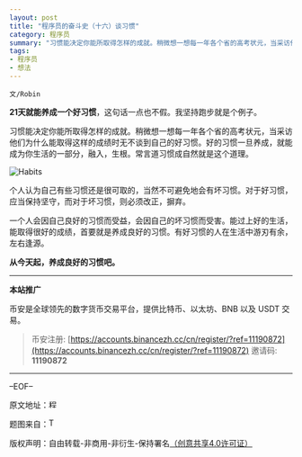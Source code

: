 ```yaml
---
layout: post
title: "程序员的奋斗史（十六）谈习惯"
category: 程序员
summary: "习惯能决定你能所取得怎样的成就。稍微想一想每一年各个省的高考状元，当采访他们为什么能取得这样的成绩时无不谈到自己的好习惯。好的习惯一旦养成，就能成为你生活的一部分，融入，生根。常言道习惯成自然就是这个道理。"
tags:
- 程序员
- 想法
---
```


`文/Robin`

**21天就能养成一个好习惯**，这句话一点也不假。我坚持跑步就是个例子。

习惯能决定你能所取得怎样的成就。稍微想一想每一年各个省的高考状元，当采访他们为什么能取得这样的成绩时无不谈到自己的好习惯。好的习惯一旦养成，就能成为你生活的一部分，融入，生根。常言道习惯成自然就是这个道理。

![Habits](https://cdn.dbarobin.com/yXac3eV.jpg)

个人认为自己有些习惯还是很可取的，当然不可避免地会有坏习惯。对于好习惯，应当保持坚守，而对于坏习惯，则必须改正，摒弃。

一个人会因自己良好的习惯而受益，会因自己的坏习惯而受害。能过上好的生活，能取得很好的成绩，首要就是养成良好的习惯。有好习惯的人在生活中游刃有余，左右逢源。

**从今天起，养成良好的习惯吧。**

***

**本站推广**

币安是全球领先的数字货币交易平台，提供比特币、以太坊、BNB 以及 USDT 交易。

> 币安注册: [https://accounts.binancezh.cc/cn/register/?ref=11190872](https://accounts.binancezh.cc/cn/register/?ref=11190872)
> 邀请码: **11190872**

***

–EOF–

原文地址：<a href="http://blog.csdn.net/justdb/article/details/8871368" target="_blank"><img src="https://cdn.dbarobin.com/BROigUO.jpg" title="程序员的奋斗史（十六）谈习惯" height="16px" width="16px" border="0" alt="程序员的奋斗史（十六）谈习惯" /></a>

题图来自：<a href="http://thehealthsciencesacademy.org/health-tips/new-habits/" target="_blank"><img src="https://cdn.dbarobin.com/K8bus47.png" title="The healths ciences academy" height="16px" width="16px" border="0" alt="The healths ciences academy" /></a>

版权声明：自由转载-非商用-非衍生-保持署名<a href="http://creativecommons.org/licenses/by-nc-nd/4.0/deed.zh" target="_blank">（创意共享4.0许可证）</a>
